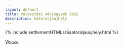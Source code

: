 ```yaml
---
layout: default
title: Választási névjegyzék 2022
description: Sátoraljaújhely
---
```


{% include settlementHTMLs/Saatoraljauujhely.html %}

[Vissza](./)
